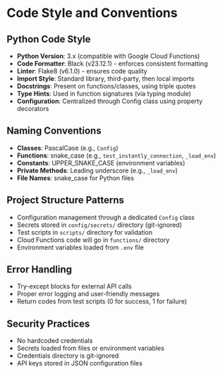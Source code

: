 # Code Style and Conventions

## Python Code Style
- **Python Version**: 3.x (compatible with Google Cloud Functions)
- **Code Formatter**: Black (v23.12.1) - enforces consistent formatting
- **Linter**: Flake8 (v6.1.0) - ensures code quality
- **Import Style**: Standard library, third-party, then local imports
- **Docstrings**: Present on functions/classes, using triple quotes
- **Type Hints**: Used in function signatures (via typing module)
- **Configuration**: Centralized through Config class using property decorators

## Naming Conventions
- **Classes**: PascalCase (e.g., `Config`)
- **Functions**: snake_case (e.g., `test_instantly_connection`, `_load_env`)
- **Constants**: UPPER_SNAKE_CASE (environment variables)
- **Private Methods**: Leading underscore (e.g., `_load_env`)
- **File Names**: snake_case for Python files

## Project Structure Patterns
- Configuration management through a dedicated `Config` class
- Secrets stored in `config/secrets/` directory (git-ignored)
- Test scripts in `scripts/` directory for validation
- Cloud Functions code will go in `functions/` directory
- Environment variables loaded from `.env` file

## Error Handling
- Try-except blocks for external API calls
- Proper error logging and user-friendly messages
- Return codes from test scripts (0 for success, 1 for failure)

## Security Practices
- No hardcoded credentials
- Secrets loaded from files or environment variables
- Credentials directory is git-ignored
- API keys stored in JSON configuration files